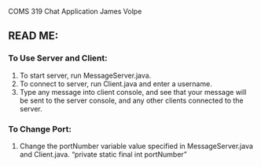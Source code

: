 ﻿COMS 319
Chat Application
James Volpe


## READ ME:


### To Use Server and Client:


1. To start server, run MessageServer.java.
2. To connect to server, run Client.java and enter a username.
3. Type any message into client console, and see that your message will be sent to the server console, and any other clients connected to the server.


### To Change Port:


1. Change the portNumber variable value specified in MessageServer.java and Client.java.
“private static final int portNumber”
